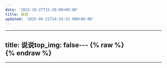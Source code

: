```yaml
---
date: '2023-10-27T15:30:00+08:00'
title: 说说
updated: '2025-09-21T14:24:33.900+08:00'
---
```

---
title: 说说top_img: false---
 {% raw %}<link rel="stylesheet" href="https://cdn.jsdelivr.net/gh/kuiyr0810/qexo-talks@main/suns/talk.min.css"><script src="https://cdn.jsdelivr.net/gh/kuiyr0810/qt@main/suns/talk.min.js"></script><div id="my-shouts-container"></div><script>myQexoShouts.init( {el: "#my-shouts-container",baseURL: "https://flyminos.qzz.io",avatar: "/image/avatar",name: "Fly",limit: 5});</script> {% endraw %}
--
---

